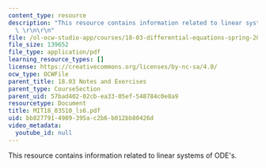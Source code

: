 ```yaml
---
content_type: resource
description: "This resource contains information related to linear systems of ODE's.\
  \ \r\n\r\n"
file: /ol-ocw-studio-app/courses/18-03-differential-equations-spring-2010/bb8277914989395ac2b6b012bb80426d_MIT18_03S10_ls6.pdf
file_size: 139652
file_type: application/pdf
learning_resource_types: []
license: https://creativecommons.org/licenses/by-nc-sa/4.0/
ocw_type: OCWFile
parent_title: 18.03 Notes and Exercises
parent_type: CourseSection
parent_uid: 57bad402-02cb-ea33-05ef-548784c0e8a9
resourcetype: Document
title: MIT18_03S10_ls6.pdf
uid: bb827791-4989-395a-c2b6-b012bb80426d
video_metadata:
  youtube_id: null
---
```

This resource contains information related to linear systems of ODE's. 

